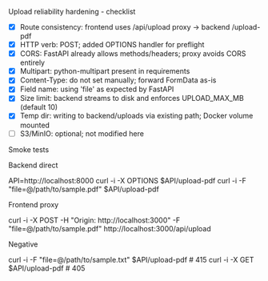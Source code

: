 Upload reliability hardening - checklist

- [x] Route consistency: frontend uses /api/upload proxy → backend /upload-pdf
- [x] HTTP verb: POST; added OPTIONS handler for preflight
- [x] CORS: FastAPI already allows methods/headers; proxy avoids CORS entirely
- [x] Multipart: python-multipart present in requirements
- [x] Content-Type: do not set manually; forward FormData as-is
- [x] Field name: using 'file' as expected by FastAPI
- [x] Size limit: backend streams to disk and enforces UPLOAD_MAX_MB (default 10)
- [x] Temp dir: writing to backend/uploads via existing path; Docker volume mounted
- [ ] S3/MinIO: optional; not modified here

Smoke tests

Backend direct

API=http://localhost:8000
curl -i -X OPTIONS $API/upload-pdf
curl -i -F "file=@/path/to/sample.pdf" $API/upload-pdf

Frontend proxy

curl -i -X POST -H "Origin: http://localhost:3000" -F "file=@/path/to/sample.pdf" http://localhost:3000/api/upload

Negative

curl -i -F "file=@/path/to/sample.txt" $API/upload-pdf  # 415
curl -i -X GET $API/upload-pdf                           # 405


